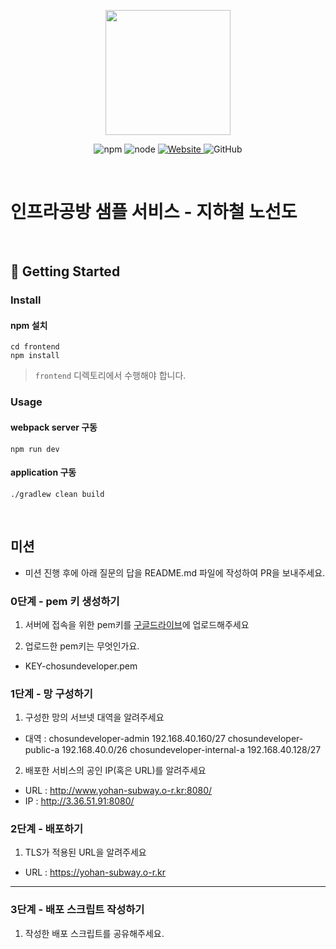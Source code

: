 <p align="center">
    <img width="200px;" src="https://raw.githubusercontent.com/woowacourse/atdd-subway-admin-frontend/master/images/main_logo.png"/>
</p>
<p align="center">
  <img alt="npm" src="https://img.shields.io/badge/npm-%3E%3D%205.5.0-blue">
  <img alt="node" src="https://img.shields.io/badge/node-%3E%3D%209.3.0-blue">
  <a href="https://edu.nextstep.camp/c/R89PYi5H" alt="nextstep atdd">
    <img alt="Website" src="https://img.shields.io/website?url=https%3A%2F%2Fedu.nextstep.camp%2Fc%2FR89PYi5H">
  </a>
  <img alt="GitHub" src="https://img.shields.io/github/license/next-step/atdd-subway-service">
</p>

<br>

# 인프라공방 샘플 서비스 - 지하철 노선도

<br>

## 🚀 Getting Started

### Install
#### npm 설치
```
cd frontend
npm install
```
> `frontend` 디렉토리에서 수행해야 합니다.

### Usage
#### webpack server 구동
```
npm run dev
```
#### application 구동
```
./gradlew clean build
```
<br>

## 미션

* 미션 진행 후에 아래 질문의 답을 README.md 파일에 작성하여 PR을 보내주세요.

### 0단계 - pem 키 생성하기

1. 서버에 접속을 위한 pem키를 [구글드라이브](https://drive.google.com/drive/folders/1dZiCUwNeH1LMglp8dyTqqsL1b2yBnzd1?usp=sharing)에 업로드해주세요

2. 업로드한 pem키는 무엇인가요.
- KEY-chosundeveloper.pem

### 1단계 - 망 구성하기
1. 구성한 망의 서브넷 대역을 알려주세요
- 대역 : chosundeveloper-admin 192.168.40.160/27 
         chosundeveloper-public-a 192.168.40.0/26
         chosundeveloper-internal-a 192.168.40.128/27


2. 배포한 서비스의 공인 IP(혹은 URL)를 알려주세요

- URL : http://www.yohan-subway.o-r.kr:8080/
- IP : http://3.36.51.91:8080/

### 2단계 - 배포하기
1. TLS가 적용된 URL을 알려주세요

- URL : https://yohan-subway.o-r.kr 

---

### 3단계 - 배포 스크립트 작성하기

1. 작성한 배포 스크립트를 공유해주세요.


